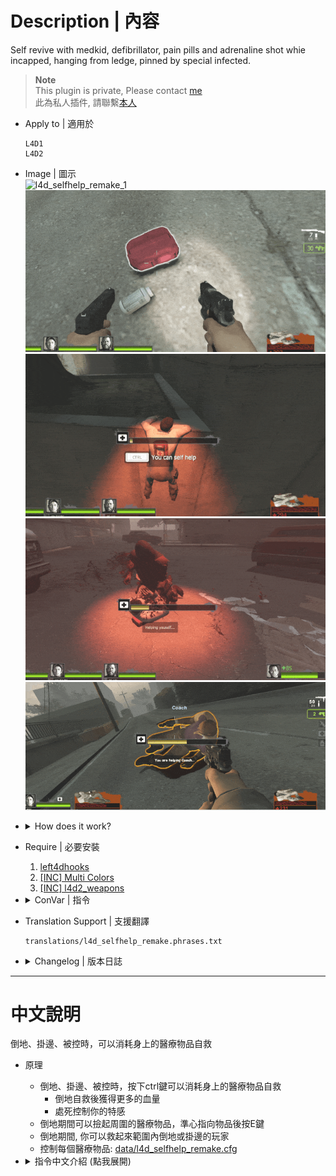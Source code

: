 # Description | 內容
Self revive with medkid, defibrillator, pain pills and adrenaline shot whie incapped, hanging from ledge, pinned by special infected.

> __Note__ <br/>
This plugin is private, Please contact [me](https://github.com/fbef0102/Game-Private_Plugin#私人插件列表-private-plugins-list)<br/>
此為私人插件, 請聯繫[本人](https://github.com/fbef0102/Game-Private_Plugin#私人插件列表-private-plugins-list)

* Apply to | 適用於
	```
	L4D1
	L4D2
	```

* Image | 圖示
	<br/>![l4d_selfhelp_remake_1](image/l4d_selfhelp_remake_1.gif)
	<br/>![l4d_selfhelp_remake_2](image/l4d_selfhelp_remake_2.gif)
	<br/>![l4d_selfhelp_remake_3](image/l4d_selfhelp_remake_3.gif)
	<br/>![l4d_selfhelp_remake_4](image/l4d_selfhelp_remake_4.gif)
	<br/>![l4d_selfhelp_remake_5](image/l4d_selfhelp_remake_5.gif)

* <details><summary>How does it work?</summary>

	* If you have medical items while you are incapped, hanging from ledge, pinned by special infected, press Duck key to self help
		* Gain more temp health from incap
		* Kill special infected attacker
	* You can pick up medical items within the range around you while incap, Aim items and Press E
	* While incap, you can Help other players who are incap or hanging from ledge within the range around you
	* Control each medical items in data file: [data/l4d_selfhelp_remake.cfg](data/l4d_selfhelp_remake.cfg)
</details>

* Require | 必要安裝
	1. [left4dhooks](https://forums.alliedmods.net/showthread.php?t=321696)
	2. [[INC] Multi Colors](https://github.com/fbef0102/L4D1_2-Plugins/releases/tag/Multi-Colors)
	3. [[INC] l4d2_weapons](/L4D_插件/Require_檔案/scripting/include/l4d2_weapons.inc)

* <details><summary>ConVar | 指令</summary>

	* cfg/sourcemod/l4d_selfhelp_remake.cfg
		```php
		// 0=Plugin off, 1=Plugin on.
		l4d_selfhelp_remake_enable "1"
		```
</details>

* Translation Support | 支援翻譯
	```
	translations/l4d_selfhelp_remake.phrases.txt
	```

* <details><summary>Changelog | 版本日誌</summary>

	* v1.1h (2025-3-6)
		* Update data

	* v1.0h (2025-2-27)
		* Add temp health after self help from incap
		* Use Data file to control each medical items
		* Fixed player never get black and white
		* Fixed error that sometimes player can't self help or items removed even though player is not incap
		* Add director hint
		* Support L4D1 progress bar
		* Remake code, convert code to latest syntax
		* Fix warnings when compiling
		* Optimize code to prevent lagging
		* Translation Support 

	* Original & Credit
		* [panxiaohai](https://forums.alliedmods.net/showthread.php?t=129444)
</details>

- - - -
# 中文說明
倒地、掛邊、被控時，可以消耗身上的醫療物品自救

* 原理
	* 倒地、掛邊、被控時，按下ctrl鍵可以消耗身上的醫療物品自救
		* 倒地自救後獲得更多的血量
		* 處死控制你的特感
	* 倒地期間可以撿起周圍的醫療物品，準心指向物品後按E鍵
	* 倒地期間, 你可以救起來範圍內倒地或掛邊的玩家
	* 控制每個醫療物品: [data/l4d_selfhelp_remake.cfg](data/l4d_selfhelp_remake.cfg)

* <details><summary>指令中文介紹 (點我展開)</summary>

	* cfg/sourcemod/l4d_selfhelp_remake.cfg
		```php
		// 0=關閉插件, 1=啟動插件
		l4d_selfhelp_remake_enable "1"
		```
</details>
